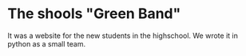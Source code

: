 # The shools "Green Band"

It was a website for the new students in the highschool. We wrote it in python as a small team. 
